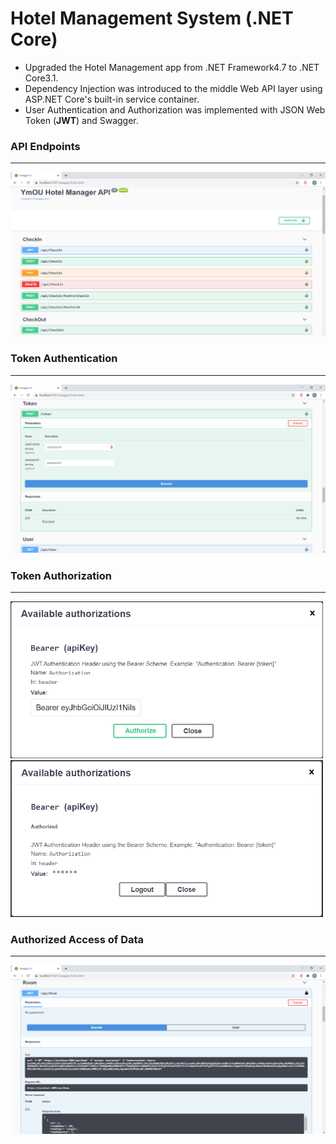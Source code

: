 # Hotel Management System (.NET Core)

<ul>
  <li> Upgraded the Hotel Management app from .NET Framework4.7 to .NET Core3.1. </li>
  <li> Dependency Injection was introduced to the middle Web API layer using ASP.NET Core's built-in service container. </li>
  <li> User Authentication and Authorization was implemented with JSON Web Token (<strong>JWT</strong>) and Swagger. </li>
</ul>


<h3> API Endpoints </h3>
<hr>
<img src="./JWTSwagger.png">


<h3> Token Authentication</h3>
<hr>
<img src="./Images/getToken.png">


<h3> Token Authorization </h3>
<hr>
<p>
<img src="./Images/login1.png" width="500">
<img src="./Images/login2.png" width="500">
</p>


<h3> Authorized Access of Data </h3>
<hr>
<img src="./Images/authorizedDataAccess.png">
